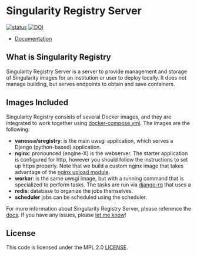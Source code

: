 # Singularity Registry Server

[![status](http://joss.theoj.org/papers/050362b7e7691d2a5d0ebed8251bc01e/status.svg)](http://joss.theoj.org/papers/050362b7e7691d2a5d0ebed8251bc01e)
[![DOI](https://zenodo.org/badge/DOI/10.5281/zenodo.1012531.svg)](https://doi.org/10.5281/zenodo.1012531)

- [Documentation](https://singularityhub.github.io/sregistry)

## What is Singularity Registry
Singularity Registry Server is a server to provide management and storage of 
Singularity images for an institution or user to deploy locally. 
It does not manage building, but serves endpoints to obtain and save containers. 

## Images Included
Singularity Registry consists of several Docker images, and they are integrated 
to work together using [docker-compose.yml](docker-compose.yml). 
The images are the following:

 - **vanessa/sregistry**: is the main uwsgi application, which serves a Django (python-based) application.
 - **nginx**: pronounced (engine-X) is the webserver. The starter application is configured for http, however you should follow the instructions to set up https properly. Note that we build a custom nginx image that takes advantage of the [nginx upload module](https://www.nginx.com/resources/wiki/modules/upload/).
 - **worker**: is the same uwsgi image, but with a running command that is specialized to perform tasks. The tasks are run via [django-rq](https://github.com/rq/django-rq) that uses a
 - **redis**: database to organize the jobs themselves.
 - **scheduler** jobs can be scheduled using the scheduler.

For more information about Singularity Registry Server, please reference the 
[docs](https://singularityhub.github.io/sregistry). If you have any issues, 
please [let me know](https://github.com/singularityhub/sregistry/issues)!

## License

This code is licensed under the MPL 2.0 [LICENSE](LICENSE).

